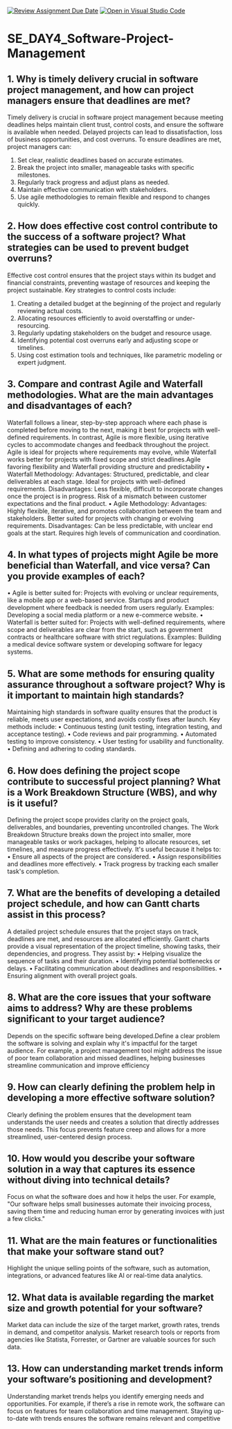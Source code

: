 [![Review Assignment Due Date](https://classroom.github.com/assets/deadline-readme-button-22041afd0340ce965d47ae6ef1cefeee28c7c493a6346c4f15d667ab976d596c.svg)](https://classroom.github.com/a/9pw6JKcu)
[![Open in Visual Studio Code](https://classroom.github.com/assets/open-in-vscode-2e0aaae1b6195c2367325f4f02e2d04e9abb55f0b24a779b69b11b9e10269abc.svg)](https://classroom.github.com/online_ide?assignment_repo_id=18897705&assignment_repo_type=AssignmentRepo)
# SE_DAY4_Software-Project-Management
## 1. Why is timely delivery crucial in software project management, and how can project managers ensure that deadlines are met?
Timely delivery is crucial in software project management because meeting deadlines helps maintain client trust, control costs, and ensure the software is available when needed. Delayed projects can lead to dissatisfaction, loss of business opportunities, and cost overruns.
To ensure deadlines are met, project managers can:
1.  Set clear, realistic deadlines based on accurate estimates.
2.	Break the project into smaller, manageable tasks with specific milestones.
3.  Regularly track progress and adjust plans as needed.
4.	Maintain effective communication with stakeholders.
5.	Use agile methodologies to remain flexible and respond to changes quickly.

## 2. How does effective cost control contribute to the success of a software project? What strategies can be used to prevent budget overruns?
Effective cost control ensures that the project stays within its budget and financial constraints, preventing wastage of resources and keeping the project sustainable. 
Key strategies to control costs include:
1. Creating a detailed budget at the beginning of the project and regularly reviewing actual costs.
2. Allocating resources efficiently to avoid overstaffing or under-resourcing.
3. Regularly updating stakeholders on the budget and resource usage.
4. Identifying potential cost overruns early and adjusting scope or timelines.
5. Using cost estimation tools and techniques, like parametric modeling or expert judgment.

## 3. Compare and contrast Agile and Waterfall methodologies. What are the main advantages and disadvantages of each?
Waterfall follows a linear, step-by-step approach where each phase is completed before moving to the next, making it best for projects with well-defined requirements. In contrast, Agile is more flexible, using iterative cycles to accommodate changes and feedback throughout the project. Agile is ideal for projects where requirements may evolve, while Waterfall works better for projects with fixed scope and strict deadlines.Agile favoring flexibility and Waterfall providing structure and predictability
•	Waterfall Methodology:
  Advantages: Structured, predictable, and clear deliverables at each stage. Ideal for projects with well-defined requirements.
	Disadvantages: Less flexible, difficult to incorporate changes once the project is in progress. Risk of a mismatch between customer expectations and the final product.
•	Agile Methodology:
Advantages: Highly flexible, iterative, and promotes collaboration between the team and stakeholders. Better suited for projects with changing or evolving requirements.
Disadvantages: Can be less predictable, with unclear end goals at the start. Requires high levels of communication and coordination.

## 4. In what types of projects might Agile be more beneficial than Waterfall, and vice versa? Can you provide examples of each?
•	Agile is better suited for:
	Projects with evolving or unclear requirements, like a mobile app or a web-based service.
	Startups and product development where feedback is needed from users regularly.
	Examples: Developing a social media platform or a new e-commerce website.
•	Waterfall is better suited for:
Projects with well-defined requirements, where scope and deliverables are clear from the start, such as government contracts or healthcare software with strict regulations.
Examples: Building a medical device software system or developing software for legacy systems.

## 5. What are some methods for ensuring quality assurance throughout a software project? Why is it important to maintain high standards?
Maintaining high standards in software quality ensures that the product is reliable, meets user expectations, and avoids costly fixes after launch.
Key methods include:
•	Continuous testing (unit testing, integration testing, and acceptance testing).
•	Code reviews and pair programming.
•	Automated testing to improve consistency.
•	User testing for usability and functionality.
•	Defining and adhering to coding standards.

## 6. How does defining the project scope contribute to successful project planning? What is a Work Breakdown Structure (WBS), and why is it useful?
Defining the project scope provides clarity on the project goals, deliverables, and boundaries, preventing uncontrolled changes.
The Work Breakdown Structure breaks down the project into smaller, more manageable tasks or work packages, helping to allocate resources, set timelines, and measure progress effectively. It's useful because it helps to:
•	Ensure all aspects of the project are considered.
•	Assign responsibilities and deadlines more effectively.
•	Track progress by tracking each smaller task's completion.

## 7. What are the benefits of developing a detailed project schedule, and how can Gantt charts assist in this process?
A detailed project schedule ensures that the project stays on track, deadlines are met, and resources are allocated efficiently. Gantt charts provide a visual representation of the project timeline, showing tasks, their dependencies, and progress. They assist by:
•	Helping visualize the sequence of tasks and their duration.
•	Identifying potential bottlenecks or delays.
•	Facilitating communication about deadlines and responsibilities.
•	Ensuring alignment with overall project goals.

## 8. What are the core issues that your software aims to address? Why are these problems significant to your target audience?
Depends on the specific software being developed.Define a clear problem the software is solving and explain why it's impactful for the target audience. For example, a project management tool might address the issue of poor team collaboration and missed deadlines, helping businesses streamline communication and improve efficiency

## 9. How can clearly defining the problem help in developing a more effective software solution?
Clearly defining the problem ensures that the development team understands the user needs and creates a solution that directly addresses those needs. This focus prevents feature creep and allows for a more streamlined, user-centered design process.

## 10. How would you describe your software solution in a way that captures its essence without diving into technical details?
Focus on what the software does and how it helps the user. For example, "Our software helps small businesses automate their invoicing process, saving them time and reducing human error by generating invoices with just a few clicks."

## 11. What are the main features or functionalities that make your software stand out?
Highlight the unique selling points of the software, such as automation, integrations, or advanced features like AI or real-time data analytics.

## 12. What data is available regarding the market size and growth potential for your software?
Market data can include the size of the target market, growth rates, trends in demand, and competitor analysis. Market research tools or reports from agencies like Statista, Forrester, or Gartner are valuable sources for such data.

## 13. How can understanding market trends inform your software’s positioning and development?
Understanding market trends helps you identify emerging needs and opportunities. For example, if there’s a rise in remote work, the software can focus on features for team collaboration and time management. Staying up-to-date with trends ensures the software remains relevant and competitive
